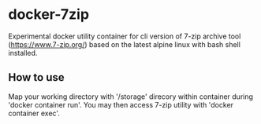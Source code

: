 # docker-7zip
Experimental docker utility container for cli version of 7-zip archive tool (https://www.7-zip.org/) based on the latest alpine linux with bash shell installed.

How to use
---
Map your working directory with '/storage' direcory within container during 'docker container run'. You may then access 7-zip utility with 'docker container exec'.
